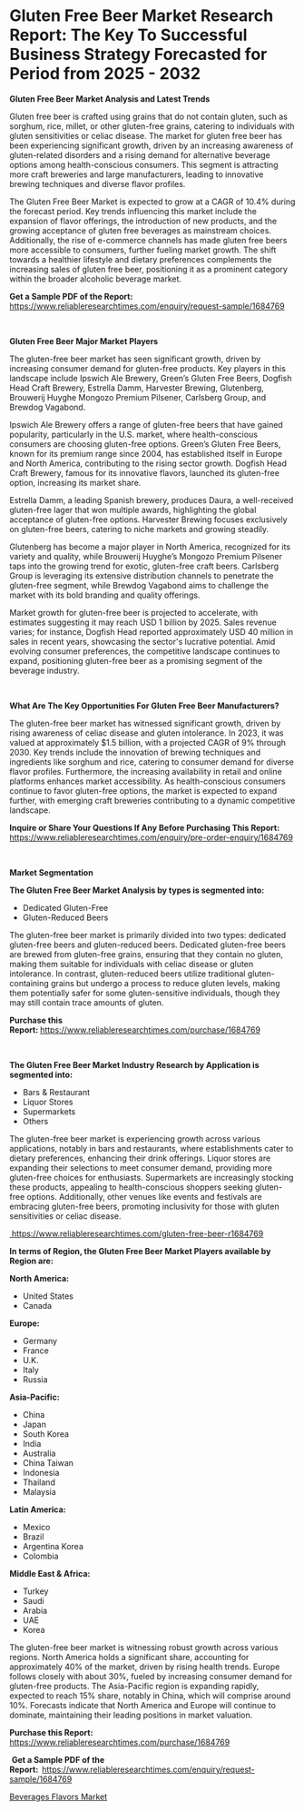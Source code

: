 <p><h1>Gluten Free Beer Market Research Report: The Key To Successful Business Strategy Forecasted for Period from 2025 - 2032</h1></p><p><strong>Gluten Free Beer Market Analysis and Latest Trends</strong></p>
<p><p>Gluten free beer is crafted using grains that do not contain gluten, such as sorghum, rice, millet, or other gluten-free grains, catering to individuals with gluten sensitivities or celiac disease. The market for gluten free beer has been experiencing significant growth, driven by an increasing awareness of gluten-related disorders and a rising demand for alternative beverage options among health-conscious consumers. This segment is attracting more craft breweries and large manufacturers, leading to innovative brewing techniques and diverse flavor profiles.</p><p>The Gluten Free Beer Market is expected to grow at a CAGR of 10.4% during the forecast period. Key trends influencing this market include the expansion of flavor offerings, the introduction of new products, and the growing acceptance of gluten free beverages as mainstream choices. Additionally, the rise of e-commerce channels has made gluten free beers more accessible to consumers, further fueling market growth. The shift towards a healthier lifestyle and dietary preferences complements the increasing sales of gluten free beer, positioning it as a prominent category within the broader alcoholic beverage market.</p></p>
<p><strong>Get a Sample PDF of the Report:&nbsp;</strong> <a href="https://www.reliableresearchtimes.com/enquiry/request-sample/1684769?utm_campaign=2891&utm_medium=2&utm_source=Github&utm_content=ia&utm_term=07042025&utm_id=gluten-free-beer">https://www.reliableresearchtimes.com/enquiry/request-sample/1684769</a></p>
<p>&nbsp;</p>
<p><strong>Gluten Free Beer Major Market Players</strong></p>
<p><p>The gluten-free beer market has seen significant growth, driven by increasing consumer demand for gluten-free products. Key players in this landscape include Ipswich Ale Brewery, Green’s Gluten Free Beers, Dogfish Head Craft Brewery, Estrella Damm, Harvester Brewing, Glutenberg, Brouwerij Huyghe Mongozo Premium Pilsener, Carlsberg Group, and Brewdog Vagabond.</p><p>Ipswich Ale Brewery offers a range of gluten-free beers that have gained popularity, particularly in the U.S. market, where health-conscious consumers are choosing gluten-free options. Green’s Gluten Free Beers, known for its premium range since 2004, has established itself in Europe and North America, contributing to the rising sector growth. Dogfish Head Craft Brewery, famous for its innovative flavors, launched its gluten-free option, increasing its market share.</p><p>Estrella Damm, a leading Spanish brewery, produces Daura, a well-received gluten-free lager that won multiple awards, highlighting the global acceptance of gluten-free options. Harvester Brewing focuses exclusively on gluten-free beers, catering to niche markets and growing steadily.</p><p>Glutenberg has become a major player in North America, recognized for its variety and quality, while Brouwerij Huyghe’s Mongozo Premium Pilsener taps into the growing trend for exotic, gluten-free craft beers. Carlsberg Group is leveraging its extensive distribution channels to penetrate the gluten-free segment, while Brewdog Vagabond aims to challenge the market with its bold branding and quality offerings.</p><p>Market growth for gluten-free beer is projected to accelerate, with estimates suggesting it may reach USD 1 billion by 2025. Sales revenue varies; for instance, Dogfish Head reported approximately USD 40 million in sales in recent years, showcasing the sector's lucrative potential. Amid evolving consumer preferences, the competitive landscape continues to expand, positioning gluten-free beer as a promising segment of the beverage industry.</p></p>
<p>&nbsp;</p>
<p><strong>What Are The Key Opportunities For Gluten Free Beer Manufacturers?</strong></p>
<p><p>The gluten-free beer market has witnessed significant growth, driven by rising awareness of celiac disease and gluten intolerance. In 2023, it was valued at approximately $1.5 billion, with a projected CAGR of 9% through 2030. Key trends include the innovation of brewing techniques and ingredients like sorghum and rice, catering to consumer demand for diverse flavor profiles. Furthermore, the increasing availability in retail and online platforms enhances market accessibility. As health-conscious consumers continue to favor gluten-free options, the market is expected to expand further, with emerging craft breweries contributing to a dynamic competitive landscape.</p></p>
<p><strong>Inquire or Share Your Questions If Any Before Purchasing This Report:</strong> <a href="https://www.reliableresearchtimes.com/enquiry/pre-order-enquiry/1684769?utm_campaign=2891&utm_medium=2&utm_source=Github&utm_content=ia&utm_term=07042025&utm_id=gluten-free-beer">https://www.reliableresearchtimes.com/enquiry/pre-order-enquiry/1684769</a></p>
<p>&nbsp;</p>
<p><strong>Market Segmentation</strong></p>
<p><strong>The Gluten Free Beer Market Analysis by types is segmented into:</strong></p>
<p><ul><li>Dedicated Gluten-Free</li><li>Gluten-Reduced Beers</li></ul></p>
<p><p>The gluten-free beer market is primarily divided into two types: dedicated gluten-free beers and gluten-reduced beers. Dedicated gluten-free beers are brewed from gluten-free grains, ensuring that they contain no gluten, making them suitable for individuals with celiac disease or gluten intolerance. In contrast, gluten-reduced beers utilize traditional gluten-containing grains but undergo a process to reduce gluten levels, making them potentially safer for some gluten-sensitive individuals, though they may still contain trace amounts of gluten.</p></p>
<p><strong>Purchase this Report:&nbsp;</strong><a href="https://www.reliableresearchtimes.com/purchase/1684769?utm_campaign=2891&utm_medium=2&utm_source=Github&utm_content=ia&utm_term=07042025&utm_id=gluten-free-beer">https://www.reliableresearchtimes.com/purchase/1684769</a></p>
<p>&nbsp;</p>
<p><strong>The Gluten Free Beer Market Industry Research by Application is segmented into:</strong></p>
<p><ul><li>Bars & Restaurant</li><li>Liquor Stores</li><li>Supermarkets</li><li>Others</li></ul></p>
<p><p>The gluten-free beer market is experiencing growth across various applications, notably in bars and restaurants, where establishments cater to dietary preferences, enhancing their drink offerings. Liquor stores are expanding their selections to meet consumer demand, providing more gluten-free choices for enthusiasts. Supermarkets are increasingly stocking these products, appealing to health-conscious shoppers seeking gluten-free options. Additionally, other venues like events and festivals are embracing gluten-free beers, promoting inclusivity for those with gluten sensitivities or celiac disease.</p></p>
<p><a href="https://www.reliableresearchtimes.com/gluten-free-beer-r1684769?utm_campaign=2891&utm_medium=2&utm_source=Github&utm_content=ia&utm_term=07042025&utm_id=gluten-free-beer">&nbsp;https://www.reliableresearchtimes.com/gluten-free-beer-r1684769</a></p>
<p><strong>In terms of Region, the Gluten Free Beer Market Players available by Region are:</strong></p>
<p>
    <p> <strong> North America: </strong>
        <ul>
            <li>United States</li>
            <li>Canada</li>
        </ul>
        </p> 
    <p> <strong> Europe: </strong>
        <ul>
            <li>Germany</li>
            <li>France</li>
            <li>U.K.</li>
            <li>Italy</li>
            <li>Russia</li>
        </ul>
        </p> 
    <p> <strong> Asia-Pacific: </strong>
        <ul>
            <li>China</li>
            <li>Japan</li>
            <li>South Korea</li>
            <li>India</li>
            <li>Australia</li>
            <li>China Taiwan</li>
            <li>Indonesia</li>
            <li>Thailand</li>
            <li>Malaysia</li>
        </ul>
        </p> 
    <p> <strong> Latin America: </strong>
        <ul>
            <li>Mexico</li>
            <li>Brazil</li>
            <li>Argentina Korea</li>
            <li>Colombia</li>
        </ul>
        </p> 
    <p> <strong> Middle East & Africa: </strong>
        <ul>
            <li>Turkey</li>
            <li>Saudi</li>
            <li>Arabia</li>
            <li>UAE</li>
            <li>Korea</li>
        </ul>
    </p>
    </p>
<p><p>The gluten-free beer market is witnessing robust growth across various regions. North America holds a significant share, accounting for approximately 40% of the market, driven by rising health trends. Europe follows closely with about 30%, fueled by increasing consumer demand for gluten-free products. The Asia-Pacific region is expanding rapidly, expected to reach 15% share, notably in China, which will comprise around 10%. Forecasts indicate that North America and Europe will continue to dominate, maintaining their leading positions in market valuation.</p></p>
<p><strong>Purchase this Report: </strong><a href="https://www.reliableresearchtimes.com/purchase/1684769?utm_campaign=2891&utm_medium=2&utm_source=Github&utm_content=ia&utm_term=07042025&utm_id=gluten-free-beer">https://www.reliableresearchtimes.com/purchase/1684769</a></p>
<p>&nbsp;<strong>Get a Sample PDF of the Report:&nbsp;&nbsp;</strong><a href="https://www.reliableresearchtimes.com/enquiry/request-sample/1684769?utm_campaign=2891&utm_medium=2&utm_source=Github&utm_content=ia&utm_term=07042025&utm_id=gluten-free-beer">https://www.reliableresearchtimes.com/enquiry/request-sample/1684769</a></p>
<p><strong></strong></p>
<p><p><a href="https://github.com/mriwacraane/Market-Research-Report-List-1/blob/main/beverages-flavors-market.md?utm_campaign=2891&utm_medium=2&utm_source=Github&utm_content=ia&utm_term=07042025&utm_id=gluten-free-beer">Beverages Flavors Market</a></p></p>